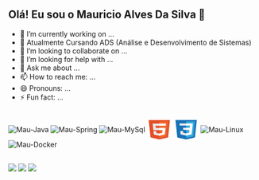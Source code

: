 ## Olá! Eu sou o Mauricio Alves Da Silva 👋

- 🔭 I’m currently working on ...
- 🌱 Atualmente Cursando ADS (Análise e Desenvolvimento de Sistemas)
- 👯 I’m looking to collaborate on ...
- 🤔 I’m looking for help with ...
- 💬 Ask me about ...
- 📫 How to reach me: ...
- 😄 Pronouns: ...
- ⚡ Fun fact: ...


<div style="display: inline_block"><br>
  <img align="center" alt="Mau-Java" height="40" width="50" src="https://cdn.jsdelivr.net/gh/devicons/devicon@latest/icons/java/java-original.svg">
  <img align="center" alt="Mau-Spring" height="40" width="50" src="https://cdn.jsdelivr.net/gh/devicons/devicon@latest/icons/spring/spring-original.svg">
  <img align="center" alt="Mau-MySql" height="40" width="50" src="https://cdn.jsdelivr.net/gh/devicons/devicon@latest/icons/mysql/mysql-original.svg">
  <img align="center" alt="Mau-HTML" height="40" width="50" src="https://raw.githubusercontent.com/devicons/devicon/master/icons/html5/html5-original.svg">
  <img align="center" alt="Mau-CSS" height="40" width="50" src="https://raw.githubusercontent.com/devicons/devicon/master/icons/css3/css3-original.svg">
  <img align="center" alt="Mau-Linux" height="40" width="50" src="https://cdn.jsdelivr.net/gh/devicons/devicon@latest/icons/linux/linux-original.svg">
  <img align="center" alt="Mau-Docker" height="40" width="50" src="https://cdn.jsdelivr.net/gh/devicons/devicon@latest/icons/docker/docker-plain.svg">
</div>

##

<div> 
  <a href="https://discord.gg/Mau7" target="_blank"><img src="https://img.shields.io/badge/Discord-7289DA?style=for-the-badge&logo=discord&logoColor=white" target="_blank"></a> 
  <a href = "mailto:contatorafaballerini@gmail.com"><img src="https://img.shields.io/badge/-Gmail-%23333?style=for-the-badge&logo=gmail&logoColor=white" target="_blank"></a>
  <a href="https://www.linkedin.com/in/rafaella-ballerini-45875016a" target="_blank"><img src="https://img.shields.io/badge/-LinkedIn-%230077B5?style=for-the-badge&logo=linkedin&logoColor=white" target="_blank"></a> 
  
</div>
  
